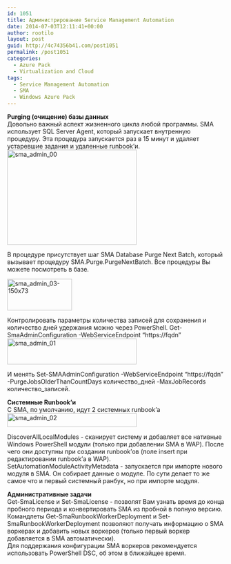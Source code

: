 ```yaml
---
id: 1051
title: Администрирование Service Management Automation
date: 2014-07-03T12:11:41+00:00
author: rootilo
layout: post
guid: http://4c74356b41.com/post1051
permalink: /post1051
categories:
  - Azure Pack
  - Virtualization and Cloud
tags:
  - Service Management Automation
  - SMA
  - Windows Azure Pack
---
```

<strong>Purging (очищение) базы данных</strong><br /> Довольно важный аспект жизненного цикла любой программы. SMA использует SQL Server Agent, который запускает внутренную процедуру. Эта процедура запускается раз в 15 минут и удаляет устаревшие задания и удаленные runbook&#8217;и.<br /> <a href="http://4c74356b41.com/wp-content/uploads/2016/02/sma_admin_00.png" rel="attachment wp-att-5321"><img class="alignnone size-medium wp-image-5321" src="http://4c74356b41.com/wp-content/uploads/2016/02/sma_admin_00-300x220.png" alt="sma_admin_00" width="300" height="220" srcset="http://4c74356b41.com/wp-content/uploads/2016/02/sma_admin_00-300x220.png 300w, http://4c74356b41.com/wp-content/uploads/2016/02/sma_admin_00-768x563.png 768w, http://4c74356b41.com/wp-content/uploads/2016/02/sma_admin_00.png 970w" sizes="(max-width: 300px) 100vw, 300px" /></a><br /> 

В процедуре присутствует шаг SMA Database Purge Next Batch, который вызывает процедуру SMA.Purge.PurgeNextBatch. Все процедуры Вы можете посмотреть в базе.

 <a href="http://4c74356b41.com/wp-content/uploads/2016/02/sma_admin_03-150x73-1.png" rel="attachment wp-att-5334"><img class="alignnone size-full wp-image-5334" src="http://4c74356b41.com/wp-content/uploads/2016/02/sma_admin_03-150x73-1.png" alt="sma_admin_03-150x73" width="150" height="73" /></a><br /> 

Контролировать параметры количества записей для сохранения и количество дней удержания можно через PowerShell. Get-SmaAdminConfiguration -WebServiceEndpoint &#8220;https://fqdn&#8221;<br /> <a href="http://4c74356b41.com/wp-content/uploads/2016/02/sma_admin_01.png" rel="attachment wp-att-5325"><img class="alignnone size-medium wp-image-5325" src="http://4c74356b41.com/wp-content/uploads/2016/02/sma_admin_01-300x60.png" alt="sma_admin_01" width="300" height="60" srcset="http://4c74356b41.com/wp-content/uploads/2016/02/sma_admin_01-300x60.png 300w, http://4c74356b41.com/wp-content/uploads/2016/02/sma_admin_01.png 713w" sizes="(max-width: 300px) 100vw, 300px" /></a><br /> 

И менять Set-SMAAdminConfiguration -WebServiceEndpoint &#8220;https://fqdn&#8221; -PurgeJobsOlderThanCountDays количество_дней -MaxJobRecords количество_записей.

<strong>Системные Runbook&#8217;и</strong><br /> C SMA, по умолчанию, идут 2 системных runbook&#8217;а<br /> <a href="http://4c74356b41.com/wp-content/uploads/2016/02/sma_admin_02.png" rel="attachment wp-att-5328"><img class="alignnone size-medium wp-image-5328" src="http://4c74356b41.com/wp-content/uploads/2016/02/sma_admin_02-300x32.png" alt="sma_admin_02" width="300" height="32" srcset="http://4c74356b41.com/wp-content/uploads/2016/02/sma_admin_02-300x32.png 300w, http://4c74356b41.com/wp-content/uploads/2016/02/sma_admin_02-768x82.png 768w, http://4c74356b41.com/wp-content/uploads/2016/02/sma_admin_02-1024x109.png 1024w, http://4c74356b41.com/wp-content/uploads/2016/02/sma_admin_02.png 1140w" sizes="(max-width: 300px) 100vw, 300px" /></a><br /> 

DiscoverAllLocalModules - сканирует систему и добавляет все нативные Windows PowerShell модули (только при добавлении SMA в WAP). После чего они доступны при создании runbook&#8217;ов (поле insert при редактировании runbook&#8217;а в WAP).<br /> SetAutomationModuleActivityMetadata - запускается при импорте нового модуля в SMA. Он собирает данные о модуле. По сути делает то же самое что и первый системный ранбук, но при импорте модуля.

<strong>Административные задачи</strong><br /> Get-SmaLicense и Set-SmaLicense - позволят Вам узнать время до конца пробного периода и конвертировать SMA из пробной в полную версию.<br /> Командлеты Get-SmaRunbookWorkerDeployment и Set-SmaRunbookWorkerDeployment позволяют получать информацию о SMA воркерах и добавить новых воркеров (только первый воркер добавляется в SMA автоматически).<br /> Для поддержания конфигурации SMA воркеров рекомендуется использовать PowerShell DSC, об этом в ближайщее время.